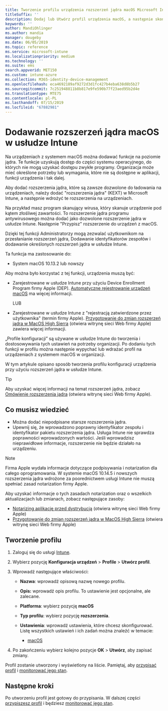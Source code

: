 ```yaml
---
title: Tworzenie profilu urządzenia rozszerzeń jądra macOS Microsoft Intune na platformie Azure | Microsoft Docs
titleSuffix: ''
description: Dodaj lub Utwórz profil urządzenia macOS, a następnie skonfiguruj rozszerzenia jądra, aby zezwalać na przesłonięcie użytkowników, Dodawanie identyfikatora zespołu oraz pakiet i identyfikator zespołu w Microsoft Intune.
keywords: ''
author: MandiOhlinger
ms.author: mandia
manager: dougeby
ms.date: 06/05/2019
ms.topic: reference
ms.service: microsoft-intune
ms.localizationpriority: medium
ms.technology: ''
ms.suite: ems
search.appverid: MET150
ms.custom: intune-azure
ms.collection: M365-identity-device-management
ms.openlocfilehash: eca4692189af9272d3d1fc427b4eba638d8b5b27
ms.sourcegitcommit: 7c251948811b8b817e9fe590b77f23aed95b2d4e
ms.translationtype: MTE75
ms.contentlocale: pl-PL
ms.lasthandoff: 07/15/2019
ms.locfileid: "67882981"
---
```

# <a name="add-macos-kernel-extensions-in-intune"></a>Dodawanie rozszerzeń jądra macOS w usłudze Intune

Na urządzeniach z systemem macOS można dodawać funkcje na poziomie jądra. Te funkcje uzyskują dostęp do części systemu operacyjnego, do których nie mogą uzyskać dostępu zwykłe programy. Organizacja może mieć określone potrzeby lub wymagania, które nie są dostępne w aplikacji, funkcji urządzenia i tak dalej. 

Aby dodać rozszerzenia jądra, które są zawsze dozwolone do ładowania na urządzeniach, należy dodać "rozszerzenia jądra" (KEXT) w Microsoft Intune, a następnie wdrożyć te rozszerzenia na urządzeniach.

Na przykład masz program skanujący wirusa, który skanuje urządzenie pod kątem złośliwej zawartości. To rozszerzenie jądra programu antywirusowego można dodać jako dozwolone rozszerzenie jądra w usłudze Intune. Następnie "Przypisz" rozszerzenie do urządzeń z macOS.

Dzięki tej funkcji Administratorzy mogą zezwalać użytkownikom na przesłanianie rozszerzeń jądra, Dodawanie identyfikatorów zespołów i dodawanie określonych rozszerzeń jądra w usłudze Intune.

Ta funkcja ma zastosowanie do:

- System macOS 10.13.2 lub nowszy

Aby można było korzystać z tej funkcji, urządzenia muszą być:

- Zarejestrowane w usłudze Intune przy użyciu Device Enrollment Program firmy Apple (DEP). [Automatyczne rejestrowanie urządzeń macOS](device-enrollment-program-enroll-macos.md) ma więcej informacji.

  LUB

- Zarejestrowane w usłudze Intune z "rejestracją zatwierdzone przez użytkownika" (termin firmy Apple). [Przygotowanie do zmian rozszerzeń jądra w MacOS High Sierra](https://support.apple.com/en-us/HT208019) (otwiera witrynę sieci Web firmy Apple) zawiera więcej informacji.

„Profile konfiguracji” są używane w usłudze Intune do tworzenia i dostosowywania tych ustawień na potrzeby organizacji. Po dodaniu tych funkcji w profilu można następnie wypychać lub wdrażać profil na urządzeniach z systemem macOS w organizacji.

W tym artykule opisano sposób tworzenia profilu konfiguracji urządzenia przy użyciu rozszerzeń jądra w usłudze Intune.

> [!TIP]
> Aby uzyskać więcej informacji na temat rozszerzeń jądra, zobacz [Omówienie rozszerzenia jądra](https://developer.apple.com/library/archive/documentation/Darwin/Conceptual/KernelProgramming/Extend/Extend.html) (otwiera witrynę sieci Web firmy Apple).

## <a name="what-you-need-to-know"></a>Co musisz wiedzieć

- Można dodać niepodpisane starsze rozszerzenia jądra.
- Upewnij się, że wprowadzono poprawny identyfikator zespołu i identyfikator pakietu rozszerzenia jądra. Usługa Intune nie sprawdza poprawności wprowadzonych wartości. Jeśli wprowadzisz nieprawidłowe informacje, rozszerzenie nie będzie działało na urządzeniu.

> [!NOTE]
> Firma Apple wydała informacje dotyczące podpisywania i notarization dla całego oprogramowania. W systemie macOS 10.14.5 i nowszych rozszerzenia jądra wdrożone za poorednictwem usługi Intune nie muszą spełniać zasad notarization firmy Apple.
>
> Aby uzyskać informacje o tych zasadach notarization oraz o wszelkich aktualizacjach lub zmianach, zobacz następujące zasoby:
>
> - [Notarizing aplikację przed dystrybucją](https://developer.apple.com/documentation/security/notarizing_your_app_before_distribution) (otwiera witrynę sieci Web firmy Apple) 
> - [Przygotowanie do zmian rozszerzeń jądra w MacOS High Sierra](https://support.apple.com/en-us/HT208019) (otwiera witrynę sieci Web firmy Apple)

## <a name="create-the-profile"></a>Tworzenie profilu

1. Zaloguj się do usługi [Intune](https://go.microsoft.com/fwlink/?linkid=2090973).
2. Wybierz pozycję **Konfiguracja urządzeń** > **Profile** > **Utwórz profil**.
3. Wprowadź następujące właściwości:

    - **Nazwa**: wprowadź opisową nazwę nowego profilu.
    - **Opis:** wprowadź opis profilu. To ustawienie jest opcjonalne, ale zalecane.
    - **Platforma**: wybierz pozycję **macOS**
    - **Typ profilu**: wybierz pozycję **rozszerzenia**.
    - **Ustawienia**: wprowadź ustawienia, które chcesz skonfigurować. Listę wszystkich ustawień i ich zadań można znaleźć w temacie:

        - [macOS](kernel-extensions-settings-macos.md)

4. Po zakończeniu wybierz kolejno pozycje **OK** > **Utwórz**, aby zapisać zmiany.

Profil zostanie utworzony i wyświetlony na liście. Pamiętaj, aby [przypisać profil](device-profile-assign.md) i [monitorować jego stan](device-profile-monitor.md).

## <a name="next-steps"></a>Następne kroki

Po utworzeniu profil jest gotowy do przypisania. W dalszej części [przypiszesz profil](device-profile-assign.md) i będziesz [monitorować jego stan](device-profile-monitor.md).
